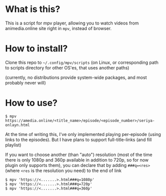 # What is this?

This is a script for mpv player, allowing you to watch videos from animedia.online site right in `mpv`, instead of browser.

# How to install?

Clone this repo to `~/.config/mpv/scripts` (on Linux, or corresponding path to scripts directory for other OS'es, that uses another paths)

(currently, no distributions provide system-wide packages, and most probably never will)

# How to use?

```
$ mpv https://amedia.online/<title_name>/episode/<episode_number>/seriya-onlayn.html
```

At the time of writing this, I've only implemented playing per-episode (using links to the episodes).
But I have plans to support full-title-links (and fill playlist)


If you want to choose another (than "auto") resolution (most of the time there is only 1080p and 360p available in addition to 720p, so for now plugin only supports them), you can declare that by adding `###q=<res>` (where `<res` is the resolution you need) to the end of link

```
$ mpv 'https://<.......>.html###q=1080p'
$ mpv 'https://<.......>.html###q=720p'
$ mpv 'https://<.......>.html###q=360p'

```
